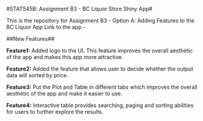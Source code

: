 #STAT545B: Assignment B3 - BC Liquor Store Shiny App#

This is the repository for Assignment B3 - Option A: Adding Features to the BC Liquor App Link to the app - 

##New Features##

**Feature1:** Added logo to the UI. This feature improves the overall aesthetic of the app and makes this app more attractive. 


**Feature2:** Added the feature that allows user to decide whether the output data will sorted by price.


**Feature3:** Put the Plot and Table in different tabs which improves the overall aesthetic of the app and make it easier to use.


**Feature4:** Interactive table provides searching, paging and sorting abilities for users to further explore the results.
 
